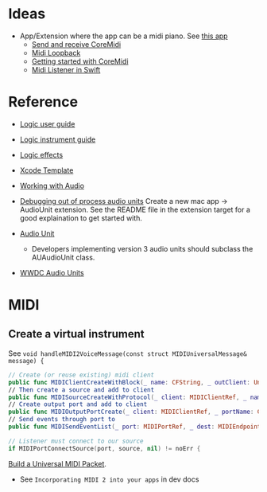 
# Ideas
* App/Extension where the app can be a midi piano. See [this app](https://apps.apple.com/us/app/easy-midi-turn-your-mac-keyboard-mouse-into-a-midi/id490276037?mt=12)
  * [Send and receive CoreMidi](https://stackoverflow.com/questions/27416435/send-and-receive-midi-with-swift-and-coremidi)
  * [Midi Loopback](https://developer.apple.com/forums/thread/683734)
  * [Getting started with CoreMidi](https://www.reddit.com/r/swift/comments/o4fj4d/how_to_get_started_with_coremidi/)
  * [Midi Listener in Swift](https://itnext.io/midi-listener-in-swift-b6e5fb277406)




# Reference
* [Logic user guide](https://help.apple.com/pdf/logicpromac/en_US/logic-pro-mac-user-guide.pdf)
* [Logic instrument guide](https://help.apple.com/pdf/logicpromac-instruments/en_US/logic-pro-mac-instruments-user-guide.pdf)
* [Logic effects](https://help.apple.com/pdf/logicpromac-effects/en_US/logic-pro-mac-effects-user-guide.pdf)


* [Xcode Template](https://developer.apple.com/documentation/avfaudio/audio_engine/audio_units/creating_an_audio_unit_extension/)
* [Working with Audio](https://developer.apple.com/audio/)
* [Debugging out of process audio units](https://developer.apple.com/documentation/audiounit/debugging_out-of-process_audio_units_on_apple_silicon?language=objc)
Create a new mac app -> AudioUnit extension. 
See the README file in the extension target for a good explaination to get started with. 


* [Audio Unit](https://developer.apple.com/documentation/audiounit/)
  * Developers implementing version 3 audio units should subclass the AUAudioUnit class.
* [WWDC Audio Units](https://developer.apple.com/videos/wwdc2015)



# MIDI
## Create a virtual instrument
See `void handleMIDI2VoiceMessage(const struct MIDIUniversalMessage& message) {`

```swift
// Create (or reuse existing) midi client
public func MIDIClientCreateWithBlock(_ name: CFString, _ outClient: UnsafeMutablePointer<MIDIClientRef>, _ notifyBlock: MIDINotifyBlock?) -> OSStatus
// Then create a source and add to client
public func MIDISourceCreateWithProtocol(_ client: MIDIClientRef, _ name: CFString, _ protocol: MIDIProtocolID, _ outSrc: UnsafeMutablePointer<MIDIEndpointRef>) -> OSStatus
// Create output port and add to client
public func MIDIOutputPortCreate(_ client: MIDIClientRef, _ portName: CFString, _ outPort: UnsafeMutablePointer<MIDIPortRef>) -> OSStatus
// Send events through port to
public func MIDISendEventList(_ port: MIDIPortRef, _ dest: MIDIEndpointRef, _ evtlist: UnsafePointer<MIDIEventList>) -> OSStatus
```
```swift
// Listener must connect to our source
if MIDIPortConnectSource(port, source, nil) != noErr {

```

[Build a Universal MIDI Packet](https://developer.apple.com/documentation/coremidi/midi_services/incorporating_midi_2_into_your_apps). 
* See `Incorporating MIDI 2 into your apps` in dev docs


